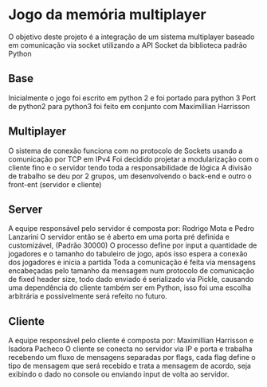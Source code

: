 # Jogo da memória multiplayer
O objetivo deste projeto é a integração de um sistema multiplayer baseado em comunicação via socket utilizando a API Socket da biblioteca padrão Python

## Base
Inicialmente o jogo foi escrito em python 2 e foi portado para python 3
Port de python2 para python3 foi feito em conjunto com Maximillian Harrisson

## Multiplayer
O sistema de conexão funciona com no protocolo de Sockets usando a comunicação por TCP em IPv4
Foi decidido projetar a modularização com o cliente fino e o servidor tendo toda a responsabilidade de lógica
A divisão de trabalho se deu por 2 grupos, um desenvolvendo o back-end e outro o front-ent (servidor e cliente)

## Server
A equipe responsável pelo servidor é composta por: Rodrigo Mota e Pedro Lanzarini
O servidor então se é aberto em uma porta pré definida e customizável, (Padrão 30000)
O processo define por input a quantidade de jogadores e o tamanho do tabuleiro de jogo, após isso espera a conexão dos jogadores e inicia a partida
Toda a comunicação é feita via mensagens encabeçadas pelo tamanho da mensagem num protocolo de comunicação de fixed header size, todo dado enviado é serializado via Pickle, causando uma dependência do cliente também ser em Python, isso foi uma escolha arbitrária e possivelmente será refeito no futuro.

## Cliente
A equipe responsável pelo cliente é composta por: Maximillian Harrisson e Isadora Pacheco
O cliente se conecta no servidor via IP e porta e trabalha recebendo um fluxo de mensagens separadas por flags, cada flag define o tipo de mensagem que será recebido e trata a mensagem de acordo, seja exibindo o dado no console ou enviando input de volta ao servidor.
